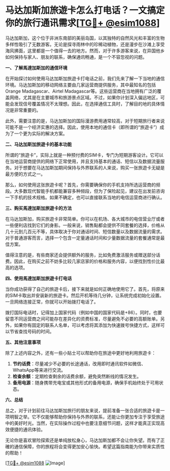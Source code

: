 # 马达加斯加旅遊卡怎么打电话？一文搞定你的旅行通讯需求[[TG💪+ @esim1088](https://t.me/s/esim1088)]

马达加斯加，这个位于非洲东南部的美丽岛国，以其独特的自然风光和丰富的生物多样性吸引了无数游客。无论是探寻雨林中的珍稀动植物，还是漫步在沙滩上享受海风拂面，这里都是一个值得一去的地方。然而，对于许多游客来说，在异国他乡如何保持与家人、朋友的联系，确保通讯畅通，是一个不容忽视的问题。

**一、了解馬達加斯加的通信环境**

在开始探讨如何使用马达加斯加旅遊卡打电话之前，我们先来了解一下当地的通信环境。马达加斯加的移动网络主要由几家运营商提供服务，其中最知名的包括Orange Madagascar、Airtel Madagascar等。这些运营商在当地拥有广泛的覆盖网络，尤其是在主要城市和旅游景点区域。不过，如果你计划深入偏远地区，可能会发现信号覆盖情况不太理想。因此，在选择通信工具时，了解目的地的具体情况是非常重要的。

此外，需要注意的是，马达加斯加的国际漫游费用通常较高，对于短期旅行者来说可能不是一个经济实惠的选择。因此，使用本地的通信卡（即所谓的“旅遊卡”）成为了一个更为实际的解决方案。

**二、马达加斯加旅遊卡的基本功能**

所谓的“旅遊卡”，实际上就是一种预付费的SIM卡，专门为短期游客设计。它可以在当地运营商提供的网络下正常使用，并且支持基本的通话、短信以及数据流量服务。对于想要在马达加斯加期间保持与外界联系的人来说，购买一张旅遊卡无疑是最方便的方式之一。

那么，如何使用这张旅遊卡呢？首先，你需要确保你的手机支持所选运营商的频段。大多数现代智能手机都能兼容多种频段，但为了保险起见，建议在出发前咨询一下手机的技术规格。如果不确定，也可以直接联系当地的电信运营商进行确认。

**三、购买馬達加斯加旅遊卡的方法**

在马达加斯加，购买旅遊卡非常简单。你可以在机场、各大城市的电信营业厅或者一些便利店找到它们的身影。一般来说，销售點都会提供不同套餐的选择，价格从几十元到几百元不等，具体取决于你对通话时间、短信数量以及数据流量的需求。对于普通游客而言，选择一个包含一定量通话时间和少量数据流量的套餐通常是最佳方案。

值得注意的是，有些商家还会提供额外的服务，比如免费激活服务或赠送部分话费。因此，在购买之前不妨多比较几家店家的价格和服务内容，以便找到性价比最高的选项。

**四、使用馬達加斯加旅遊卡打电话**

当你成功获得了自己的旅遊卡后，接下来就是如何正确地使用它了。首先，将原来的SIM卡取出并安装新的旅遊卡。然后开机等待几分钟，让系统完成初始化设置。一旦网络连接正常，你就可以开始拨打电话了。

拨打国际电话时，记得加上国家代码（例如中国的国家代码是+86）。同时，也要留意不同运营商之间可能存在差异化的资费标准，尽量避免不必要的高额账单。另外，如果你有固定的联系人名单，可以考虑将其添加为快速拨号快捷方式，这样可以节省查找号码的时间。

**五、其他注意事项**

除了上述内容之外，还有一些小贴士可以帮助你在旅途中更好地利用旅遊卡：

1. **节约话费**：尽量减少不必要的长途通话，改用即时通讯软件如微信、WhatsApp等来进行交流。
2. **检查余额**：定期检查剩余的话费余额，避免突然断线的情况发生。
3. **备用电源**：随身携带充电宝或其他形式的备用电源，确保手机始终处于可用状态。

**六、总结**

总之，对于计划前往马达加斯加旅行的朋友来说，提前准备一张合适的旅遊卡是一项明智之举。它不仅能够帮助你保持与外界的联系，还能让你更加专注于享受旅途中的美好时光。当然，在实际操作过程中也要注意细节问题，这样才能真正实现高效便捷的通讯体验。

无论你是喜欢冒险探索还是单纯放松身心，马达加斯加都不会让你失望。而有了正確的通信保障，你的旅程将会变得更加安心愉快。希望这篇指南能为你带来实质性的帮助！

[[TG💪+ @esim1088](https://t.me/s/esim1088) ![Image](https://i.postimg.cc/4NQfJmqS/Snipaste-2025-05-13-00-14-12.png)]